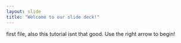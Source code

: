 ```yaml
---
layout: slide
title: "Welcome to our slide deck!"
---
```

first file, also this tutorial isnt that good.
Use the right arrow to begin!
